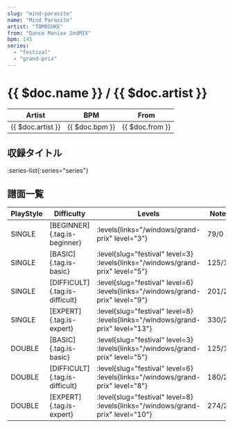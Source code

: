 ```yaml
---
slug: "mind-parasite"
name: "Mind Parasite"
artist: "TOMOSUKE"
from: "Dance Maniax 2ndMIX"
bpm: 145
series:
  - "festival"
  - "grand-prix"
---
```


# {{ $doc.name }} / {{ $doc.artist }}

|Artist|BPM|From|
|------|---|----|
|{{ $doc.artist }}|{{ $doc.bpm }}|{{ $doc.from }}|

## 収録タイトル

:series-list{:series="series"}

## 譜面一覧

|PlayStyle|Difficulty|Levels|Notes|Movie|
|---------|----------|------|-----|-----|
|SINGLE|[BEGINNER]{.tag.is-beginner}| :levels{links="/windows/grand-prix" level="3"}|79/0||
|SINGLE|[BASIC]{.tag.is-basic}|<div class="field is-grouped is-grouped-multiline"> :level{slug="festival" level=3}  :levels{links="/windows/grand-prix" level="5"}</div>|125/15||
|SINGLE|[DIFFICULT]{.tag.is-difficult}|<div class="field is-grouped is-grouped-multiline"> :level{slug="festival" level=6}  :levels{links="/windows/grand-prix" level="9"}</div>|201/21||
|SINGLE|[EXPERT]{.tag.is-expert}|<div class="field is-grouped is-grouped-multiline"> :level{slug="festival" level=8}  :levels{links="/windows/grand-prix" level="13"}</div>|330/26||
|DOUBLE|[BASIC]{.tag.is-basic}|<div class="field is-grouped is-grouped-multiline"> :level{slug="festival" level=3}  :levels{links="/windows/grand-prix" level="5"}</div>|125/15||
|DOUBLE|[DIFFICULT]{.tag.is-difficult}|<div class="field is-grouped is-grouped-multiline"> :level{slug="festival" level=6}  :levels{links="/windows/grand-prix" level="8"}</div>|180/21||
|DOUBLE|[EXPERT]{.tag.is-expert}|<div class="field is-grouped is-grouped-multiline"> :level{slug="festival" level=8}  :levels{links="/windows/grand-prix" level="10"}</div>|274/24||
